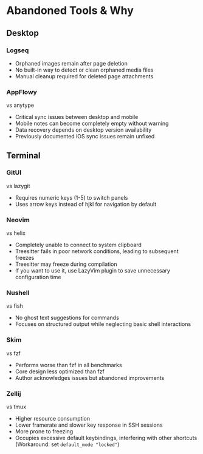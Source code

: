 # Abandoned Tools & Why

## Desktop

### Logseq

- Orphaned images remain after page deletion
- No built-in way to detect or clean orphaned media files
- Manual cleanup required for deleted page attachments

### AppFlowy

vs anytype

- Critical sync issues between desktop and mobile
- Mobile notes can become completely empty without warning
- Data recovery depends on desktop version availability
- Previously documented iOS sync issues remain unfixed

## Terminal

### GitUI

vs lazygit

- Requires numeric keys (1-5) to switch panels
- Uses arrow keys instead of hjkl for navigation by default

### Neovim

vs helix

- Completely unable to connect to system clipboard
- Treesitter fails in poor network conditions, leading to subsequent freezes
- Treesitter may freeze during compilation
- If you want to use it, use LazyVim plugin to save unnecessary configuration time

### Nushell

vs fish

- No ghost text suggestions for commands
- Focuses on structured output while neglecting basic shell interactions

### Skim

vs fzf

- Performs worse than fzf in all benchmarks
- Core design less optimized than fzf
- Author acknowledges issues but abandoned improvements

### Zellij

vs tmux

- Higher resource consumption
- Lower framerate and slower key response in SSH sessions
- More prone to freezing
- Occupies excessive default keybindings, interfering with other shortcuts (Workaround: set `default_mode "locked"`)
